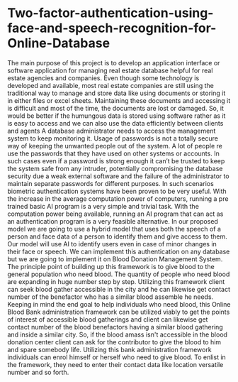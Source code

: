 # Two-factor-authentication-using-face-and-speech-recognition-for-Online-Database
The main purpose of this project is to develop an application interface or software application for managing real estate database helpful for real estate agencies and companies. Even though some technology is developed and available, most real estate companies are still using the traditional way to manage and store data like using documents or storing it in either files or excel sheets. Maintaining these documents and accessing it is difficult and most of the time, the documents are lost or damaged. So, it would be better if the humungous data is stored using software rather as it is easy to access and we can also use the data efficiently between clients and agents A database administrator needs to access the management system to keep monitoring it. Usage of passwords is not a totally secure way of keeping the unwanted people out of the system. A lot of people re use the passwords that they have used on other systems or accounts. In such cases even if a password is strong enough it can’t be trusted to keep the system safe from any intruder, potentially compromising the database security due a weak external software and the failure of the administrator to maintain separate passwords for different purposes. In such scenarios biometric authentication systems have been proven to be very useful. With the increase in the average computation power of computers, running a pre trained basic AI program is a very simple and trivial task. With the computation power being available, running an AI program that can act as an authentication program is a very feasible alternative. In our proposed model we are going to use a hybrid model that uses both the speech of a person and face data of a person to identify them and give access to them. Our model will use AI to identify users even in case of minor changes in their face or speech. We can implement this authentication on any database but we are going to implement it on Blood Donation Management System. The principle point of building up this framework is to give blood to the general population who need blood. The quantity of people who need blood are expanding in huge number step by step. Utilizing this framework client can seek blood gather accessible in the city and he can likewise get contact number of the benefactor who has a similar blood assemble he needs. Keeping in mind the end goal to help individuals who need blood, this Online Blood Bank administration framework can be utilized viably to get the points of interest of accessible blood gatherings and client can likewise get contact number of the blood benefactors having a similar blood gathering and inside a similar city. So, if the blood amass isn't accessible in the blood donation center client can ask for the contributor to give the blood to him and spare somebody life. Utilizing this bank administration framework individuals can enrol himself or herself who need to give blood. To enlist in the framework, they need to enter their contact data like location versatile number and so forth.
